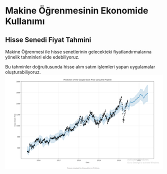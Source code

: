 # Makine Öğrenmesinin Ekonomide Kullanımı
## Hisse Senedi Fiyat Tahmini
Makine Öğrenmesi ile hisse senetlerinin gelecekteki fiyatlandırmalarına yönelik tahminleri elde edebiliyoruz.

Bu tahminler doğrultusunda hisse alım satım işlemleri yapan uygulamalar oluşturabiliyoruz.
![github](googlehissetahmini.png)